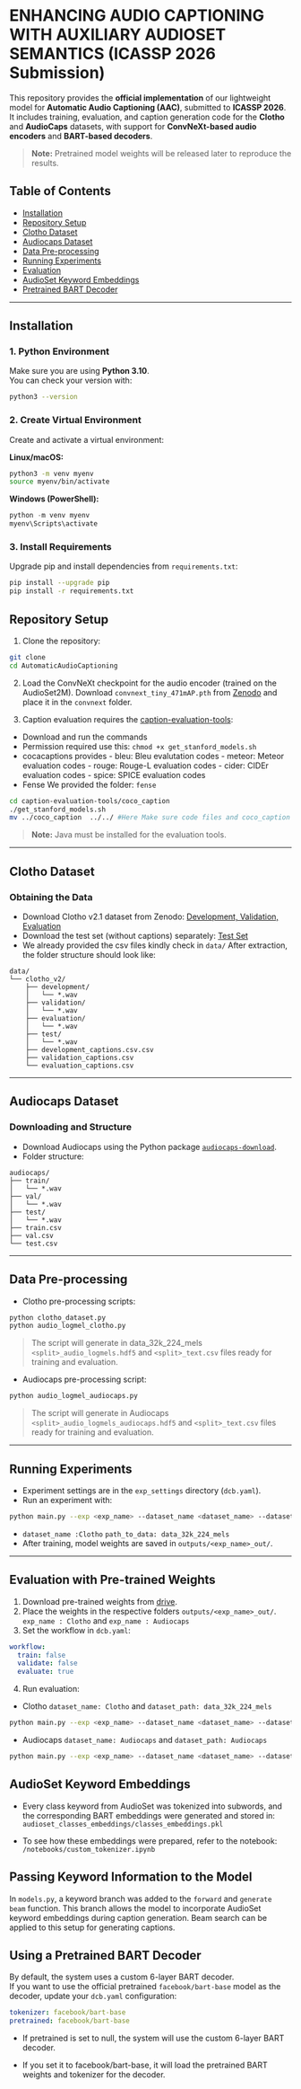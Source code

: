 # ENHANCING AUDIO CAPTIONING WITH AUXILIARY AUDIOSET SEMANTICS (ICASSP 2026 Submission)

This repository provides the **official implementation** of our lightweight model for **Automatic Audio Captioning (AAC)**, submitted to **ICASSP 2026**.  
It includes training, evaluation, and caption generation code for the **Clotho** and **AudioCaps** datasets, with support for **ConvNeXt-based audio encoders** and **BART-based decoders**.  

> **Note:** Pretrained model weights will be released later to reproduce the results.


## Table of Contents
- [Installation](#installation)
- [Repository Setup](#repository-setup)  
- [Clotho Dataset](#clotho-dataset)  
- [Audiocaps Dataset](#audiocaps-dataset)  
- [Data Pre-processing](#data-pre-processing)  
- [Running Experiments](#running-experiments)  
- [Evaluation](#evaluation)  
- [AudioSet Keyword Embeddings](#-keyword-information)
- [Pretrained BART Decoder](#-pretrained-decoder)

---

## Installation

### 1. Python Environment
Make sure you are using **Python 3.10**.  
You can check your version with:

```bash
python3 --version
```

### 2. Create Virtual Environment
Create and activate a virtual environment:

**Linux/macOS:**
```bash
python3 -m venv myenv
source myenv/bin/activate
```

**Windows (PowerShell):**
```powershell
python -m venv myenv
myenv\Scripts\activate
```

### 3. Install Requirements
Upgrade pip and install dependencies from `requirements.txt`:

```bash
pip install --upgrade pip
pip install -r requirements.txt
```

## Repository Setup

1. Clone the repository:

```bash
git clone  
cd AutomaticAudioCaptioning
```

2. Load the ConvNeXt checkpoint for the audio encoder (trained on the AudioSet2M). Download `convnext_tiny_471mAP.pth` from [Zenodo](https://zenodo.org/records/8020843) and place it in the `convnext` folder.  


3. Caption evaluation requires the [caption-evaluation-tools](https://github.com/audio-captioning/caption-evaluation-tools):  
-  Download and run the commands
-  Permission required use this: `chmod +x get_stanford_models.sh`
-  cocacaptions provides 
        - bleu: Bleu evalutation codes
        - meteor: Meteor evaluation codes
        - rouge: Rouge-L evaluation codes
        - cider: CIDEr evaluation codes
        - spice: SPICE evaluation codes
- Fense We provided the folder: `fense`

```bash
cd caption-evaluation-tools/coco_caption
./get_stanford_models.sh
mv ../coco_caption  ../../ #Here Make sure code files and coco_caption in the same directory
```

> **Note:** Java must be installed for the evaluation tools.

---

## Clotho Dataset

### Obtaining the Data

- Download Clotho v2.1 dataset from Zenodo: [Development, Validation, Evaluation](https://doi.org/10.5281/zenodo.4783391)  
- Download the test set (without captions) separately: [Test Set](https://zenodo.org/zenodo.3865658)  
- We already provided the csv files kindly check in `data/`
After extraction, the folder structure should look like:

```
data/
└── clotho_v2/
    ├── development/
    │   └── *.wav
    ├── validation/
    │   └── *.wav
    ├── evaluation/
    │   └── *.wav
    ├── test/
    │   └── *.wav
    ├── development_captions.csv.csv
    ├── validation_captions.csv
    └── evaluation_captions.csv
```

---

## Audiocaps Dataset

### Downloading and Structure

- Download Audiocaps using the Python package [`audiocaps-download`](https://pypi.org/project/audiocaps-download/).  
- Folder structure:

```
audiocaps/
├── train/
│   └── *.wav
├── val/
│   └── *.wav
├── test/
│   └── *.wav
├── train.csv
├── val.csv
└── test.csv
```

---

## Data Pre-processing

- Clotho pre-processing scripts:  

```bash
python clotho_dataset.py
python audio_logmel_clotho.py
```
> The script will generate in data_32k_224_mels  `<split>_audio_logmels.hdf5` and `<split>_text.csv` files ready for training and evaluation.
- Audiocaps pre-processing script:

```bash
python audio_logmel_audiocaps.py
```

> The script will generate in Audiocaps  `<split>_audio_logmels_audiocaps.hdf5` and `<split>_text.csv` files ready for training and evaluation.

---

## Running Experiments

- Experiment settings are in the `exp_settings` directory (`dcb.yaml`).  
- Run an experiment with:

```bash
python main.py --exp <exp_name> --dataset_name <dataset_name> --dataset_path <path_to_data>    
```
- `dataset_name :Clotho` `path_to_data: data_32k_224_mels`
- After training, model weights are saved in `outputs/<exp_name>_out/`.

---

## Evaluation with Pre-trained Weights

1. Download pre-trained weights from [drive](#).  
2. Place the weights in the respective folders `outputs/<exp_name>_out/`.   `exp_name : Clotho`  and  `exp_name : Audiocaps` 
3. Set the workflow in `dcb.yaml`:

```yaml
workflow:
  train: false
  validate: false
  evaluate: true
```

4. Run evaluation:

- Clotho  `dataset_name: Clotho` and  `dataset_path: data_32k_224_mels`

```bash
python main.py --exp <exp_name> --dataset_name <dataset_name> --dataset_path <path_to_data>
```
- Audiocaps `dataset_name: Audiocaps` and  `dataset_path: Audiocaps`

```bash
python main.py --exp <exp_name> --dataset_name <dataset_name> --dataset_path <path_to_data>
``` 

## AudioSet Keyword Embeddings

- Every class keyword from AudioSet was tokenized into subwords, and the corresponding BART embeddings were generated and stored in: `audioset_classes_embeddings/classes_embeddings.pkl`


- To see how these embeddings were prepared, refer to the notebook: `/notebooks/custom_tokenizer.ipynb`


## Passing Keyword Information to the Model

In `models.py`, a keyword branch was added to the `forward` and `generate beam` function. This branch allows the model to incorporate AudioSet keyword embeddings during caption generation. Beam search can be applied to this setup for generating captions. 

## Using a Pretrained BART Decoder

By default, the system uses a custom 6-layer BART decoder.  
If you want to use the official pretrained `facebook/bart-base` model as the decoder, update your `dcb.yaml` configuration:

```yaml
tokenizer: facebook/bart-base
pretrained: facebook/bart-base
```
- If pretrained is set to null, the system will use the custom 6-layer BART decoder.

- If you set it to facebook/bart-base, it will load the pretrained BART weights and tokenizer for the decoder.
